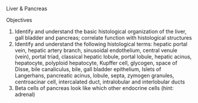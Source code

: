 Liver & Pancreas

Objectives

1. Identify and understand the basic histological organization of the liver, gall bladder and pancreas; correlate function with histological structures
2. Identify and understand the following histological terms: hepatic portal vein, hepatic artery branch, sinusoidal endothelium, central venule (vein), portal triad, classical hepatic lobule, portal lobule, hepatic acinus, hepatocyte, polyploid hepatocyte, Kupffer cell, glycogen, space of Disse, bile canaliculus, bile, gall bladder epithelium, Islets of Langerhans, pancreatic acinus, lobule, septa, zymogen granules, centroacinar cell, intercalated duct, intralobular and interlobular ducts
3. Beta cells of pancreas look like which other endocrine cells (hint: adrenal)

